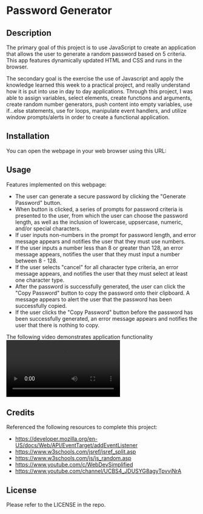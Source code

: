 # Password Generator
## Description

The primary goal of this project is to use JavaScript to create an application that allows the user to generate a random password based on 5 criteria. This app features dynamically updated HTML and CSS and runs in the browser.

The secondary goal is the exercise the use of Javascript and apply the knowledge learned this week to a practical project, and really understand how it is put into use in day to day applications. Through this project, I was able to assign variables, select elements, create functions and arguments, create random number generators, push content into empty variables, use if...else statements, use for loops, manipulate event handlers, and utilize window prompts/alerts in order to create a functional application.


## Installation

You can open the webpage in your web browser using this URL:

## Usage
Features implemented on this webpage:
* The user can generate a secure password by clicking the "Generate Password" button.
* When button is clicked, a series of prompts for password criteria is presented to the user, from which the user can choose the password length, as well as the inclusion of lowercase,  uppsercase, numeric, and/or special characters.
* If user inputs non-numbers in the prompt for password length, and error message appears and notifies the user that they must use numbers.
* If the user inputs a number less than 8 or greater than 128, an error message appears, notifies the user that they must input a number between 8 - 128.
* If the user selects "cancel" for all character type criteria, an error message appears, and notifies the user that they must select at least one character type.
* After the password is successfully generated, the user can click the "Copy Password" button to copy the password onto their clipboard. A message appears to alert the user that the password has been successfully copied.
* If the user clicks the "Copy Password" button before the password has been successfully generated, an error message appears and notifies the user that there is nothing to copy. 

The following video demonstrates application functionality
![Webpage Screenshot](./assets/password-generator-demo.mp4)

## Credits
Referenced the following resources to complete this project:
* https://developer.mozilla.org/en-US/docs/Web/API/EventTarget/addEventListener
* https://www.w3schools.com/jsref/jsref_split.asp
* https://www.w3schools.com/js/js_random.asp
* https://www.youtube.com/c/WebDevSimplified
* https://www.youtube.com/channel/UCBS4_JDUSYG8agyTpvvjNrA

## License
Please refer to the LICENSE in the repo.

